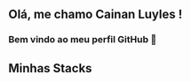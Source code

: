 ## Olá, me chamo Cainan Luyles ! 
### Bem vindo ao meu perfil GitHub 👋

## Minhas Stacks
<i class="devicon-arduino-plain-wordmark"></i>
<i class="devicon-bootstrap-plain-wordmark"></i>
<i class="devicon-csharp-plain"></i>
<i class="devicon-css3-plain"></i>
<i class="devicon-docker-plain-wordmark"></i>
<i class="devicon-electron-original"></i>
<i class="devicon-express-original-wordmark"></i>
<i class="devicon-firebase-plain-wordmark"></i>
<i class="devicon-git-plain"></i>
<i class="devicon-github-original-wordmark"></i>
<i class="devicon-html5-plain"></i>
<i class="devicon-javascript-plain"></i>
<i class="devicon-jest-plain"></i>
<i class="devicon-jquery-plain"></i>
<i class="devicon-mongodb-plain-wordmark"></i>
<i class="devicon-mysql-plain"></i>
<i class="devicon-nextjs-original"></i>
<i class="devicon-nodejs-plain-wordmark"></i>
<i class="devicon-postgresql-plain-wordmark"></i>
<i class="devicon-react-original-wordmark"></i>
<i class="devicon-redux-original"></i>
<i class="devicon-sass-original"></i>
<i class="devicon-socketio-original-wordmark"></i>
<i class="devicon-sqlite-plain"></i>
<i class="devicon-typescript-plain"></i>
<i class="devicon-visualstudio-plain-wordmark"></i>
<i class="devicon-vscode-plain-wordmark"></i>
